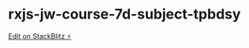 # rxjs-jw-course-7d-subject-tpbdsy

[Edit on StackBlitz ⚡️](https://stackblitz.com/edit/rxjs-jw-course-7d-subject-tpbdsy)